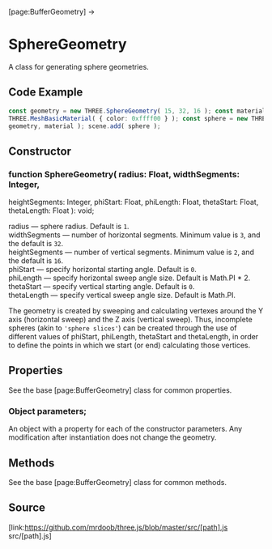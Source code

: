 [page:BufferGeometry] →

# SphereGeometry

A class for generating sphere geometries.

## Code Example

  
```ts  
const geometry = new THREE.SphereGeometry( 15, 32, 16 ); const material = new
THREE.MeshBasicMaterial( { color: 0xffff00 } ); const sphere = new THREE.Mesh(
geometry, material ); scene.add( sphere );  
```  

## Constructor

###  function SphereGeometry( radius: Float, widthSegments: Integer,
heightSegments: Integer, phiStart: Float, phiLength: Float, thetaStart: Float,
thetaLength: Float ): void;

radius — sphere radius. Default is `1`.  
widthSegments — number of horizontal segments. Minimum value is `3`, and the
default is `32`.  
heightSegments — number of vertical segments. Minimum value is `2`, and the
default is `16`.  
phiStart — specify horizontal starting angle. Default is `0`.  
phiLength — specify horizontal sweep angle size. Default is Math.PI * 2.  
thetaStart — specify vertical starting angle. Default is `0`.  
thetaLength — specify vertical sweep angle size. Default is Math.PI.  

The geometry is created by sweeping and calculating vertexes around the Y axis
(horizontal sweep) and the Z axis (vertical sweep). Thus, incomplete spheres
(akin to `'sphere slices'`) can be created through the use of different values
of phiStart, phiLength, thetaStart and thetaLength, in order to define the
points in which we start (or end) calculating those vertices.

## Properties

See the base [page:BufferGeometry] class for common properties.

###  Object parameters;

An object with a property for each of the constructor parameters. Any
modification after instantiation does not change the geometry.

## Methods

See the base [page:BufferGeometry] class for common methods.

## Source

[link:https://github.com/mrdoob/three.js/blob/master/src/[path].js
src/[path].js]

